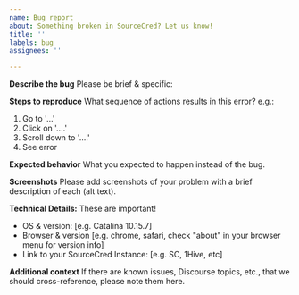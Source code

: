 ```yaml
---
name: Bug report
about: Something broken in SourceCred? Let us know!
title: ''
labels: bug
assignees: ''

---
```


**Describe the bug**
Please be brief & specific: 

**Steps to reproduce**
What sequence of actions results in this error?  e.g.:
1. Go to '...'
2. Click on '....'
3. Scroll down to '....'
4. See error

**Expected behavior**
What you expected to happen instead of the bug.

**Screenshots**
Please add screenshots of your problem with a brief description of each (alt text). 

**Technical Details:**
These are important!
 - OS & version: [e.g. Catalina 10.15.7]
 - Browser & version [e.g. chrome, safari, check "about" in your browser menu for version info]
 - Link to your SourceCred Instance: [e.g. SC, 1Hive, etc]

**Additional context**
If there are known issues, Discourse topics, etc., that we should cross-reference, please note them here.
